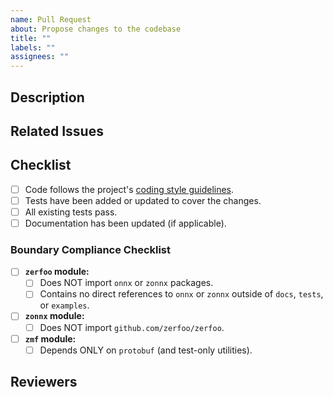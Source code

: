 ```yaml
---
name: Pull Request
about: Propose changes to the codebase
title: ""
labels: ""
assignees: ""
---
```


## Description

<!-- Briefly describe the changes introduced by this pull request. -->

## Related Issues

<!-- Link any related issues (e.g., "Fixes #123", "Closes #456"). -->

## Checklist

- [ ] Code follows the project's [coding style guidelines](LINK_TO_CODING_GUIDELINES).
- [ ] Tests have been added or updated to cover the changes.
- [ ] All existing tests pass.
- [ ] Documentation has been updated (if applicable).

### Boundary Compliance Checklist

- [ ] **`zerfoo` module:**
  - [ ] Does NOT import `onnx` or `zonnx` packages.
  - [ ] Contains no direct references to `onnx` or `zonnx` outside of `docs`, `tests`, or `examples`.
- [ ] **`zonnx` module:**
  - [ ] Does NOT import `github.com/zerfoo/zerfoo`.
- [ ] **`zmf` module:**
  - [ ] Depends ONLY on `protobuf` (and test-only utilities).

## Reviewers

<!-- Mention any specific reviewers you'd like to involve. -->

